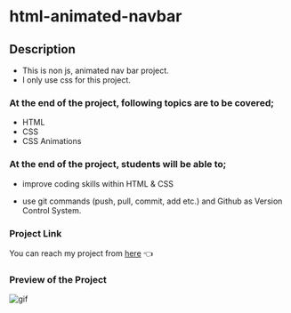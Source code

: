 # html-animated-navbar  
## Description

- This is non js, animated nav bar project. 
- I only use css for this project.

### At the end of the project, following topics are to be covered;

- HTML  
- CSS   
- CSS Animations
  

### At the end of the project, students will be able to;

- improve coding skills within HTML & CSS 

- use git commands (push, pull, commit, add etc.) and Github as Version Control System.

### Project Link 
 You can reach my project from [here](https://esadakman.github.io/html-animated-navbar/) 👈

 ### Preview of the Project

![gif](https://user-images.githubusercontent.com/98649983/175834869-21510f53-d578-462e-b53c-47d2c8988dfe.gif)
